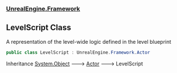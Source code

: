 ### [UnrealEngine.Framework](UnrealEngine_Framework.md 'UnrealEngine.Framework')
## LevelScript Class
A representation of the level-wide logic defined in the level blueprint  
```csharp
public class LevelScript : UnrealEngine.Framework.Actor
```

Inheritance [System.Object](https://docs.microsoft.com/en-us/dotnet/api/System.Object 'System.Object') &#129106; [Actor](Actor.md 'UnrealEngine.Framework.Actor') &#129106; LevelScript  
